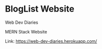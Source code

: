 # BlogList Website 

Web Dev Diaries

MERN Stack Website

Link: https://web-dev-diaries.herokuapp.com/
